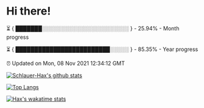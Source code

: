 # Hi there!

⏳ { ███████░░░░░░░░░░░░░░░░░░░░░░░ } - 25.94% - Month progress

⏳ { █████████████████████████░░░░░ } - 85.35% - Year progress

⏰ Updated on Mon, 08 Nov 2021 12:34:12 GMT


[![Schlauer-Hax's github stats](https://github-readme-stats.vercel.app/api?username=Schlauer-Hax&show_icons=true&theme=dark&count_private=true)](https://github.com/Schlauer-Hax)


[![Top Langs](https://github-readme-stats.vercel.app/api/top-langs/?username=Schlauer-Hax&layout=compact&theme=dark)](https://github.com/Schlauer-Hax?tab=repositories)


[![Hax's wakatime stats](https://github-readme-stats.vercel.app/api/wakatime?username=Hax&theme=dark)](https://wakatime.com/@Hax)

